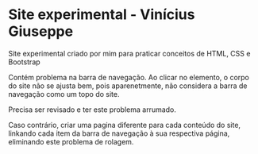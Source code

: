 # Site experimental - Vinícius Giuseppe
Site experimental criado por mim para praticar conceitos de HTML, CSS e Bootstrap

Contém problema na barra de navegação. Ao clicar no elemento, o corpo do site não se ajusta bem, pois aparenetmente, não considera a barra de navegação como um topo do
site.

Precisa ser revisado e ter este problema arrumado.

Caso contrário, criar uma pagina diferente para cada conteúdo do site, linkando cada item da barra de navegação à sua respectiva página, eliminando este problema de
rolagem.

